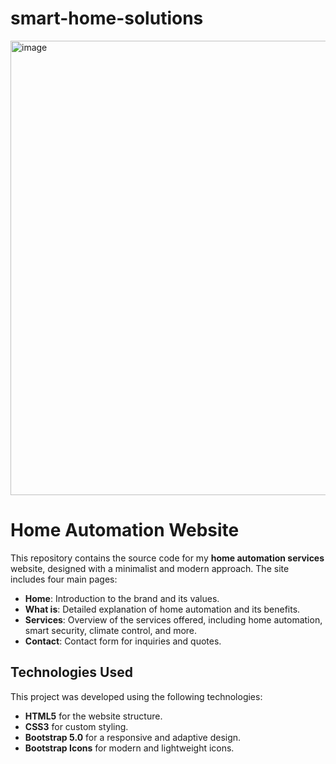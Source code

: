 # smart-home-solutions

<img width="727" alt="image" src="https://github.com/user-attachments/assets/45b86b4e-0c61-4942-9b04-849252642c05">

# Home Automation Website

This repository contains the source code for my **home automation services** website, designed with a minimalist and modern approach. The site includes four main pages:

- **Home**: Introduction to the brand and its values.
- **What is**: Detailed explanation of home automation and its benefits.
- **Services**: Overview of the services offered, including home automation, smart security, climate control, and more.
- **Contact**: Contact form for inquiries and quotes.

## Technologies Used

This project was developed using the following technologies:

- **HTML5** for the website structure.
- **CSS3** for custom styling.
- **Bootstrap 5.0** for a responsive and adaptive design.
- **Bootstrap Icons** for modern and lightweight icons.




